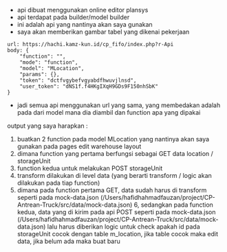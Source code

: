 - api dibuat menggunakan online editor plansys
- api terdapat pada builder/model builder
- ini adalah api yang nantinya akan saya gunakan
- saya akan memberikan gambar tabel yang dikenai pekerjaan

```
url: https://hachi.kamz-kun.id/cp_fifo/index.php?r-Api
body: {  
    "function": "",
    "mode": "function",
    "model": "MLocation",
    "params": {},
    "token": "dctfvgybefvgyabdfhwuvjlnsd",
    "user_token": "dNS1f.f4HKgIXqH9GDs9F150nhSbK"
}
```

- jadi semua api menggunakan url yang sama, yang membedakan adalah pada dari model mana dia diambil dan function apa yang dipakai


output yang saya harapkan :
1. buatkan 2 function pada model MLocation yang nantinya akan saya gunakan pada pages edit warehouse layout 
2. dimana function yang pertama berfungsi sebagai GET data location / storageUnit
3. function kedua untuk melakukan POST storageUnit
4. transform dilakukan di level data (yang berarti transform / logic akan dilakukan pada tiap function)
5. dimana pada function pertama GET, data sudah harus di transform seperti pada mock-data.json (/Users/hafidhahmadfauzan/project/CP-Antrean-Truck/src/data/mock-data.json)
6, sedangkan pada function kedua, data yang di kirim pada api POST seperti pada mock-data.json (/Users/hafidhahmadfauzan/project/CP-Antrean-Truck/src/data/mock-data.json) lalu harus diberikan logic untuk check apakah id pada storageUnit cocok dengan table m_location, jika table cocok maka edit data, jika belum ada maka buat baru

